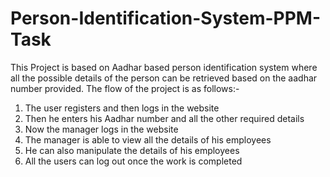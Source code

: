 # Person-Identification-System-PPM-Task
This Project is based on Aadhar based person identification system where all the possible details of the person can be retrieved based on the aadhar number provided.
The flow of the project is as follows:-
1. The user registers and then logs in the website
2. Then he enters his Aadhar number and all the other required details
3. Now the manager logs in the website 
4. The manager is able to view all the details of his employees
5. He can also manipulate the details of his employees
6. All the users can log out once the work is completed
